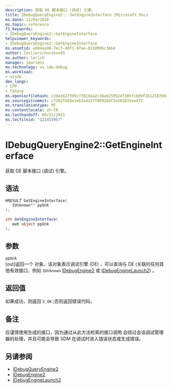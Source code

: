 ```yaml
---
description: 获取 DE 脚本接口 (调试) 引擎。
title: IDebugQueryEngine2：：GetEngineInterface |Microsoft Docs
ms.date: 11/04/2016
ms.topic: reference
f1_keywords:
- IDebugQueryEngine2::GetEngineInterface
helpviewer_keywords:
- IDebugQueryEngine2::GetEngineInterface
ms.assetid: ed84aa98-7ec7-48f3-97ae-821090bc3664
author: leslierichardson95
ms.author: lerich
manager: jmartens
ms.technology: vs-ide-debug
ms.workload:
- vssdk
dev_langs:
- CPP
- CSharp
ms.openlocfilehash: c28a1627599c7701daa2c34a6259524f385fcb09f2b12187994ac0c97fc594e3
ms.sourcegitcommit: c72b2f603e1eb3a4157f00926df2e263831ea472
ms.translationtype: MT
ms.contentlocale: zh-CN
ms.lasthandoff: 08/12/2021
ms.locfileid: "121415957"
---
```

# <a name="idebugqueryengine2getengineinterface"></a>IDebugQueryEngine2::GetEngineInterface
获取 DE 脚本接口 (调试) 引擎。

## <a name="syntax"></a>语法

```cpp
HRESULT GetEngineInterface( 
   IUnknown** ppUnk
);
```

```csharp
int GetEngineInterface( 
   out object ppUnk
);
```

## <a name="parameters"></a>参数
`ppUnk`\
[out]返回一个 对象，该对象表示调试引擎 (DE) ，可以查询与 DE (关联的任何其他有效接口，例如 `IUnknown` [IDebugEngine2](../../../extensibility/debugger/reference/idebugengine2.md) 或 [IDebugEngineLaunch2](../../../extensibility/debugger/reference/idebugenginelaunch2.md)) 。

## <a name="return-value"></a>返回值
 如果成功，则返回 `S_OK` ;否则返回错误代码。

## <a name="remarks"></a>备注
 应谨慎使用生成的接口，因为通过从此方法检索的接口调用 会绕过会话调试管理器的处理，并且可能会导致 SDM 在调试时进入错误状态或生成错误。

## <a name="see-also"></a>另请参阅
- [IDebugQueryEngine2](../../../extensibility/debugger/reference/idebugqueryengine2.md)
- [IDebugEngine2](../../../extensibility/debugger/reference/idebugengine2.md)
- [IDebugEngineLaunch2](../../../extensibility/debugger/reference/idebugenginelaunch2.md)
